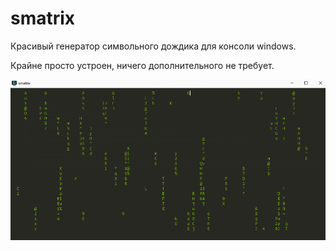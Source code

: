 # smatrix
Красивый генератор символьного дождика для консоли windows.

Крайне просто устроен, ничего дополнительного не требует.

![GitHub Logo](/preview.gif)
